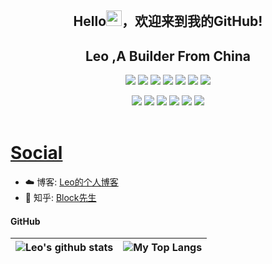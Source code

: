 <p align="center">
<h2 align="center">Hello<img src="https://cdn.jsdelivr.net/gh/MaleWeb/picture/images/techblog/hi.gif" width="25">，欢迎来到我的GitHub!</h3>
<h2 height="200px" align="center">Leo ,A Builder From China</h2>
</p>

<p align="center">
<div align="center">
  <img src="https://img.shields.io/badge/-JavaScript-f6da1c?style=flat&logo=javascript&logoColor=white">
  <img src="https://img.shields.io/badge/-TypeScript-2b6dbf?style=flat&logo=typescript&logoColor=white">
  <img src="https://img.shields.io/badge/-Vue-46b882?style=flat&logo=vue.js&logoColor=white">
  <img src="https://img.shields.io/badge/-React-00b4ce?style=flat&logo=react&logoColor=white">
  <img src="https://img.shields.io/badge/-Node.js-3C873A?style=flat&logo=Node.js&logoColor=white">
  <img src="https://img.shields.io/badge/-Express-%33A2?style=flat-square&logo=Express">
  <img src="https://img.shields.io/badge/-Webpack-%232C3A42?style=flat-square&logo=webpack">
</div>
<p></p>
<div align="center">
  <img src="https://img.shields.io/badge/-Python-black?style=flat&logo=python">
  <img src="https://img.shields.io/badge/-PHP-2b6dbf?style=flat&logo=php&logoColor=white">
  <img src="https://img.shields.io/badge/-ThinkPHP-46b882?style=flat&logo=thinkphp5&logoColor=white">
  <img src="https://img.shields.io/badge/-MySQL-33333D?style=flat&logo=mysql&logoColor=white">
    <img src="https://img.shields.io/badge/-Git-ee462c?style=flat&logo=git&logoColor=white">
    <img src="https://img.shields.io/badge/-Linux-408e43?style=flat&logo=linux&logoColor=white">
</div>

<br />

# <a href="http://me.xy77.live/">Social</a>
- ☁️ 博客: [Leo的个人博客](https://xy77.live/)
- 💬 知乎: [Block先生](https://www.zhihu.com/people/blake-25-47) 

#### GitHub
|![Leo's github stats](https://github-readme-stats.vercel.app/api?username=lixiaoyu77&show_icons=true&locale=en&hide_border=true)|![My Top Langs](https://github-readme-stats.vercel.app/api/top-langs/?username=lixiaoyu77&locale=en&hide_border=true&layout=compact)|
|-|-|


